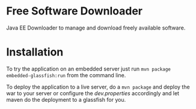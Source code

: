 Free Software Downloader
========================

Java EE Downloader to manage and download freely available software.


Installation
============
To try the application on an embedded server just run
```mvn package embedded-glassfish:run```
from the command line.

To deploy the application to a live server, do a ```mvn package``` and 
deploy the war to your server or configure the _dev.properties_ accordingly 
and let maven do the deployment to a glassfish for you.